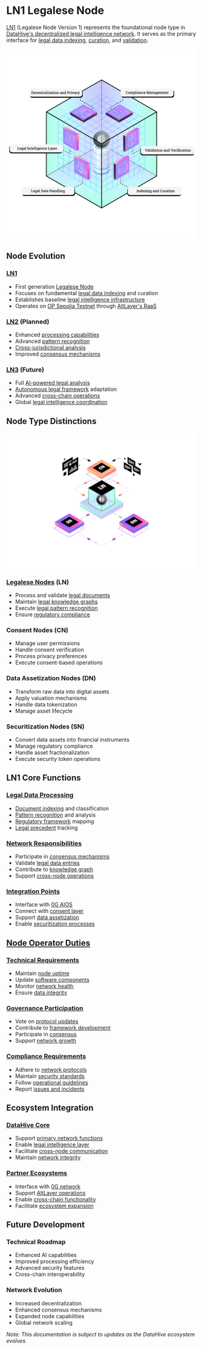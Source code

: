 # LN1 Legalese Node

[LN1](/docs/nodes/LN1.md) (Legalese Node Version 1) represents the foundational node type in [DataHive's decentralized legal intelligence network](/docs/architecture/NETWORK.md). It serves as the primary interface for [legal data indexing](/docs/pipeline/INDEXING.md), [curation](/docs/pipeline/CURATION.md), and [validation](/docs/pipeline/VALIDATION.md).

![LN1](/docs/images/LNs.png)

## Node Evolution

### [LN1](/docs/nodes/LN1.md)
- First generation [Legalese Node](/docs/nodes/LEGALESE.md)
- Focuses on fundamental [legal data indexing](/docs/pipeline/INDEXING.md) and curation
- Establishes baseline [legal intelligence infrastructure](/docs/infrastructure/LEGAL_INTELLIGENCE.md)
- Operates on [OP Sepolia Testnet](/docs/infrastructure/TESTNET.md) through [AltLayer's RaaS](/docs/infrastructure/RAAS.md)

### [LN2](/docs/nodes/LN2.md) (Planned)
- Enhanced [processing capabilities](/docs/technical/PROCESSING.md)
- Advanced [pattern recognition](/docs/pipeline/pattern-recognition.md)
- [Cross-jurisdictional analysis](/docs/legal/CROSS_JURISDICTION.md)
- Improved [consensus mechanisms](/docs/consensus/MECHANISMS.md)

### [LN3](/docs/nodes/LN3.md) (Future)
- Full [AI-powered legal analysis](/docs/ai/LEGAL_ANALYSIS.md)
- [Autonomous legal framework](/docs/legal/FRAMEWORKS.md) adaptation
- Advanced [cross-chain operations](/docs/blockchain/CROSS_CHAIN.md)
- Global [legal intelligence coordination](/docs/legal/COORDINATION.md)

## Node Type Distinctions

![Node Type Distinctions](/docs/images/NodeTypes.png)

### [Legalese Nodes](/docs/nodes/LEGALESE.md) (LN)
- Process and validate [legal documents](/docs/legal/DOCUMENTS.md)
- Maintain [legal knowledge graphs](/docs/models/KNOWLEDGE_MODELS.md)
- Execute [legal pattern recognition](/docs/pipeline/pattern-recognition.md)
- Ensure [regulatory compliance](/docs/legal/COMPLIANCE.md)
### Consent Nodes (CN)
- Manage user permissions
- Handle consent verification
- Process privacy preferences
- Execute consent-based operations

### Data Assetization Nodes (DN)
- Transform raw data into digital assets
- Apply valuation mechanisms
- Handle data tokenization
- Manage asset lifecycle

### Securitization Nodes (SN)
- Convert data assets into financial instruments
- Manage regulatory compliance
- Handle asset fractionalization
- Execute security token operations

## LN1 Core Functions

### [Legal Data Processing](/docs/pipeline/PROCESSING.md)
- [Document indexing](/docs/pipeline/INDEXING.md) and classification
- [Pattern recognition](/docs/pipeline/pattern-recognition.md) and analysis
- [Regulatory framework](/docs/legal/FRAMEWORKS.md) mapping
- [Legal precedent](/docs/models/precedent-graphs.md) tracking

### [Network Responsibilities](/docs/infrastructure/NETWORK.md)
- Participate in [consensus mechanisms](/docs/consensus/MECHANISMS.md)
- Validate [legal data entries](/docs/validation/VALIDATION.md)
- Contribute to [knowledge graph](/docs/models/KNOWLEDGE_MODELS.md)
- Support [cross-node operations](/docs/nodes/OPERATIONS.md)

### [Integration Points](/docs/infrastructure/INTEGRATION.md)
- Interface with [0G AIOS](/docs/0g/INFRASTRUCTURE.md)
- Connect with [consent layer](/docs/nodes/CONSENT.md)
- Support [data assetization](/docs/nodes/DATA.md)
- Enable [securitization processes](/docs/nodes/SECURITY.md)

## [Node Operator Duties](/docs/deployment/NODE_OPERATIONS.md)

### [Technical Requirements](/docs/technical/REQUIREMENTS.md)
- Maintain [node uptime](/docs/deployment/UPTIME.md)
- Update [software components](/docs/technical/DEVELOPMENT.md)
- Monitor [network health](/docs/infrastructure/MONITORING.md)
- Ensure [data integrity](/docs/security/INTEGRITY.md)

### [Governance Participation](/docs/governance/DATA_GOVERNANCE.md)
- Vote on [protocol updates](/docs/deployment/UPDATES.md)
- Contribute to [framework development](/docs/legal/FRAMEWORKS.md)
- Participate in [consensus](/docs/consensus/PARTICIPATION.md)
- Support [network growth](/docs/infrastructure/SCALING.md)

### [Compliance Requirements](/docs/legal/COMPLIANCE.md)
- Adhere to [network protocols](/docs/technical/PROTOCOLS.md)
- Maintain [security standards](/docs/security/SECURITY.md)
- Follow [operational guidelines](/docs/deployment/GUIDELINES.md)
- Report [issues and incidents](/docs/deployment/INCIDENTS.md)

## Ecosystem Integration

### [DataHive Core](/docs/architecture/CORE.md)
- Support [primary network functions](/docs/infrastructure/FUNCTIONS.md)
- Enable [legal intelligence layer](/docs/models/LEGAL_INTELLIGENCE.md)
- Facilitate [cross-node communication](/docs/infrastructure/COMMUNICATION.md)
- Maintain [network integrity](/docs/security/NETWORK_INTEGRITY.md)

### [Partner Ecosystems](/docs/infrastructure/PARTNERS.md)
- Interface with [0G network](/docs/0g/NETWORK.md)
- Support [AltLayer operations](/docs/infrastructure/ALTLAYER.md)
- Enable [cross-chain functionality](/docs/blockchain/CROSS_CHAIN.md)
- Facilitate [ecosystem expansion](/docs/infrastructure/EXPANSION.md)

## Future Development

### Technical Roadmap
- Enhanced AI capabilities
- Improved processing efficiency
- Advanced security features
- Cross-chain interoperability

### Network Evolution
- Increased decentralization
- Enhanced consensus mechanisms
- Expanded node capabilities
- Global network scaling

*Note: This documentation is subject to updates as the DataHive ecosystem evolves.*
